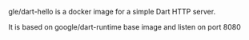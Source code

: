 
gle/dart-hello is a docker image for a simple Dart HTTP server.

It is based on google/dart-runtime base image and listen on port 8080
